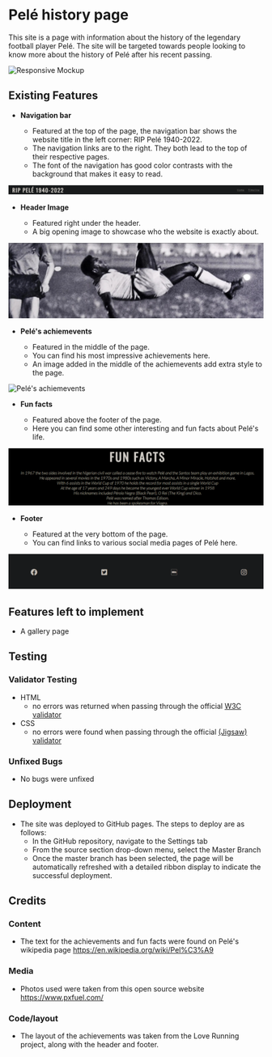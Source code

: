 # Pelé history page

This site is a page with information about the history of the legendary football player Pelé. The site will be targeted towards people looking to know more about the history of Pelé after his recent passing.

![Responsive Mockup](https://github.com/Whoelie/Project-1/blob/2c28eda9bb704729247017d0a18e75d201a09e27/assets/images/Pel%C3%A9_mockup.png)

## Existing Features

- __Navigation bar__

  - Featured at the top of the page, the navigation bar shows the website title in the left corner: RIP Pelé 1940-2022.
  - The navigation links are to the right. They both lead to the top of their respective pages.
  - The font of the navigation has good color contrasts with the background that makes it easy to read.

![Navigation Bar](assets/images/Navigation_Bar.png)

- __Header Image__

  - Featured right under the header.
  - A big opening image to showcase who the website is exactly about.

![Header Image](assets/images/Header_image.png)

- __Pelé's achiemevents__

  - Featured in the middle of the page.
  - You can find his most impressive achievements here.
  - An image added in the middle of the achiemevents add extra style to the page.

![Pelé's achiemevents](assets/images/Pelés_achiemevents.png)

- __Fun facts__

  - Featured above the footer of the page.
  - Here you can find some other interesting and fun facts about Pelé's life.

![Fun facts](assets/images/Fun_facts.png)

- __Footer__

  - Featured at the very bottom of the page.
  - You can find links to various social media pages of Pelé here.

![Footer](assets/images/Footer.png)

## Features left to implement

- A gallery page

## Testing

### Validator Testing

- HTML
  - no errors was returned when passing through the official [W3C validator](https://validator.w3.org/nu/?doc=https%3A%2F%2Fwhoelie.github.io%2FProject-1%2Findex.html)
- CSS
  - no errors were found when passing through the official [(Jigsaw) validator]([https://jigsaw.w3.org/css-validator/validator?uri=https%3A%2F%2Fwhoelie.github.io%2FProject-1%2Findex.html&profile=css3svg&usermedium=all&warning=1&vextwarning=&lang=en](https://jigsaw.w3.org/css-validator/validator?uri=https%3A%2F%2Fwhoelie.github.io%2FProject-1%2Findex.html&profile=css3svg&usermedium=all&warning=1&vextwarning=&lang=en))

### Unfixed Bugs

- No bugs were unfixed

## Deployment

- The site was deployed to GitHub pages. The steps to deploy are as follows: 
  - In the GitHub repository, navigate to the Settings tab 
  - From the source section drop-down menu, select the Master Branch
  - Once the master branch has been selected, the page will be automatically refreshed with a detailed ribbon display to indicate the successful deployment. 

## Credits

### Content

- The text for the achievements and fun facts were found on Pelé's wikipedia page https://en.wikipedia.org/wiki/Pel%C3%A9

### Media

- Photos used were taken from this open source website https://www.pxfuel.com/

### Code/layout

- The layout of the achievements was taken from the Love Running project, along with the header and footer.
